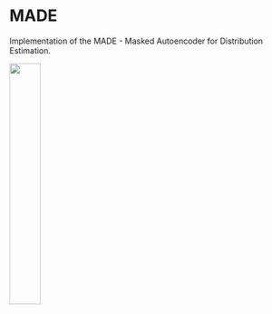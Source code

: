 # MADE
Implementation of the MADE - Masked Autoencoder for Distribution Estimation.

<img src='https://i.ibb.co/0CgF7kp/samples.png' width=33%>
